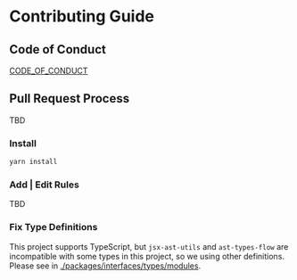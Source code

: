 # Contributing Guide

## Code of Conduct

[CODE_OF_CONDUCT](./CODE_OF_CONDUCT.md)

## Pull Request Process

TBD

### Install

```sh
yarn install
```

### Add | Edit Rules

TBD

### Fix Type Definitions

This project supports TypeScript, but `jsx-ast-utils` and `ast-types-flow` are incompatible with some types in this project, so we using other definitions.
Please see in [./packages/interfaces/types/modules](./packages/interfaces/types/modules).
